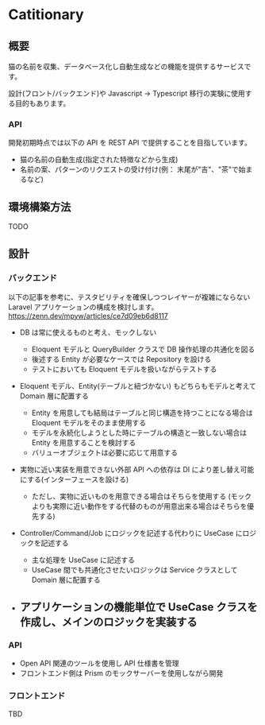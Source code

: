 # Catitionary

## 概要

猫の名前を収集、データベース化し自動生成などの機能を提供するサービスです。

設計(フロント/バックエンド)や Javascript -> Typescript 移行の実験に使用する目的もあります。

### API

開発初期時点では以下の API を REST API で提供することを目指しています。

- 猫の名前の自動生成(指定された特徴などから生成)
- 名前の案、パターンのリクエストの受け付け(例： 末尾が"吉"、"茶"で始まるなど)

## 環境構築方法

TODO

## 設計

### バックエンド

以下の記事を参考に、テスタビリティを確保しつつレイヤーが複雑にならない Laravel アプリケーションの構成を検討します。
https://zenn.dev/mpyw/articles/ce7d09eb6d8117

- DB は常に使えるものと考え、モックしない

  - Eloquent モデルと QueryBuilder クラスで DB 操作処理の共通化を図る
  - 後述する Entity が必要なケースでは Repository を設ける
  - テストにおいても Eloquent モデルを扱いながらテストする

- Eloquent モデル、Entity(テーブルと紐づかない) もどちらもモデルと考えて Domain 層に配置する

  - Entity を用意しても結局はテーブルと同じ構造を持つことになる場合は Eloquent モデルをそのまま使用する
  - モデルを永続化しようとした時にテーブルの構造と一致しない場合は Entity を用意することを検討する
  - バリューオブジェクトは必要に応じて用意する

- 実物に近い実装を用意できない外部 API への依存は DI により差し替え可能にする(インターフェースを設ける)

  - ただし、実物に近いものを用意できる場合はそちらを使用する
    (モックよりも実際に近い動作をする代替のものが用意出来る場合はそちらを優先する)

- Controller/Command/Job にロジックを記述する代わりに UseCase にロジックを記述する

  - 主な処理を UseCase に記述する
  - UseCase 間でも共通化させたいロジックは Service クラスとして Domain 層に配置する

- ## アプリケーションの機能単位で UseCase クラスを作成し、メインのロジックを実装する

### API

- Open API 関連のツールを使用し API 仕様書を管理
- フロントエンド側は Prism のモックサーバーを使用しながら開発

### フロントエンド

TBD
